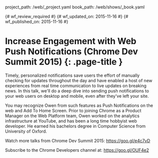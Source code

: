 project_path: /web/_project.yaml
book_path: /web/shows/_book.yaml

{# wf_review_required #}
{# wf_updated_on: 2015-11-16 #}
{# wf_published_on: 2015-11-16 #}

# Increase Engagement with Web Push Notifications (Chrome Dev Summit 2015) {: .page-title }

Timely, personalized notifications save users the effort of manually checking for updates throughout the day and have enabled a host of new experiences from real time communication to live updates on breaking news. In this talk, we'll do a deep dive into sending push notifications to your web users on desktop and mobile, even after they've left your site.

You may recognize Owen from such features as Push Notifications on the web and Add To Home Screen. Prior to joining Chrome as a Product Manager on the Web Platform team, Owen worked on the analytics infrastructure at YouTube, and has been a long time hobbyist web developer. He earned his bachelors degree in Computer Science from University of Oxford.

Watch more talks from Chrome Dev Summit 2015: https://goo.gl/e4c7vD

Subscribe to the Chrome Developers channel at: https://goo.gl/OUF4e2
